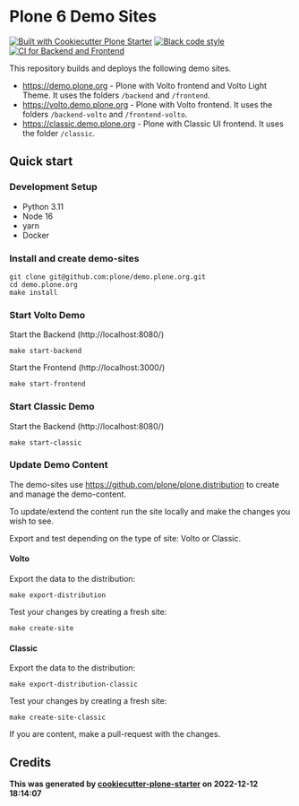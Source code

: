 # Plone 6 Demo Sites

[![Built with Cookiecutter Plone Starter](https://img.shields.io/badge/built%20with-Cookiecutter%20Plone%20Starter-0083be.svg?logo=cookiecutter)](https://github.com/collective/cookiecutter-plone-starter/)
[![Black code style](https://img.shields.io/badge/code%20style-black-000000.svg)](https://github.com/ambv/black)
[![CI for Backend and Frontend](https://github.com/plone/demo.plone.org/actions/workflows/ci.yml/badge.svg)](https://github.com/plone/demo.plone.org/actions/workflows/ci.yml)

This repository builds and deploys the following demo sites.

-   https://demo.plone.org - Plone with Volto frontend and Volto Light Theme. It uses the folders `/backend` and `/frontend`.
-   https://volto.demo.plone.org - Plone with Volto frontend. It uses the folders `/backend-volto` and `/frontend-volto`.
-   https://classic.demo.plone.org - Plone with Classic UI frontend. It uses the folder `/classic`.

## Quick start

### Development Setup

- Python 3.11
- Node 16
- yarn
- Docker

### Install and create demo-sites

```shell
git clone git@github.com:plone/demo.plone.org.git
cd demo.plone.org
make install
```

### Start Volto Demo

Start the Backend (http://localhost:8080/)

```shell
make start-backend
```

Start the Frontend (http://localhost:3000/)

```shell
make start-frontend
```

### Start Classic Demo

Start the Backend (http://localhost:8080/)

```shell
make start-classic
```

### Update Demo Content

The demo-sites use https://github.com/plone/plone.distribution to create and manage the demo-content.

To update/extend the content run the site locally and make the changes you wish to see.

Export and test depending on the type of site: Volto or Classic.

#### Volto

Export the data to the distribution:

```shell
make export-distribution
```

Test your changes by creating a fresh site:

```shell
make create-site
```

#### Classic

Export the data to the distribution:

```shell
make export-distribution-classic
```

Test your changes by creating a fresh site:

```shell
make create-site-classic
```

If you are content, make a pull-request with the changes.

## Credits

**This was generated by [cookiecutter-plone-starter](https://github.com/collective/cookiecutter-plone-starter) on 2022-12-12 18:14:07**
